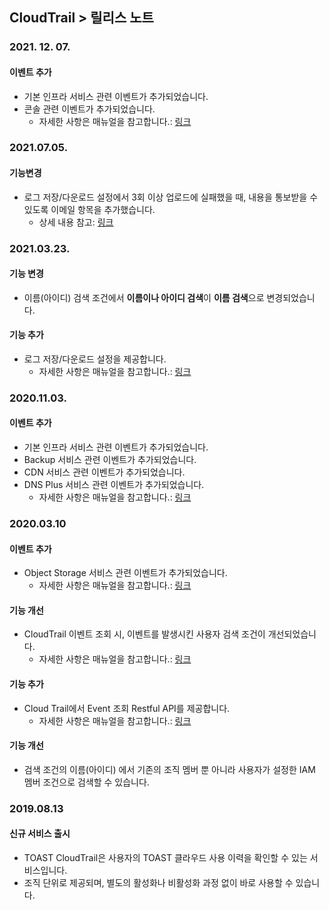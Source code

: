 
## CloudTrail > 릴리스 노트

### 2021. 12. 07.
#### 이벤트 추가
* 기본 인프라 서비스 관련 이벤트가 추가되었습니다.
* 콘솔 관련 이벤트가 추가되었습니다.
  * 자세한 사항은 매뉴얼을 참고합니다.: [링크](/CloudTrail/ko/event-list-gov/)

### 2021.07.05.
#### 기능변경
* 로그 저장/다운로드 설정에서 3회 이상 업로드에 실패했을 때, 내용을 통보받을 수 있도록 이메일 항목을 추가했습니다.
  * 상세 내용 참고: [링크](/CloudTrail/ko/console-guide-gov/)

### 2021.03.23.
#### 기능 변경
* 이름(아이디) 검색 조건에서 **이름이나 아이디 검색**이 **이름 검색**으로 변경되었습니다.
#### 기능 추가
* 로그 저장/다운로드 설정을 제공합니다.
  * 자세한 사항은 매뉴얼을 참고합니다.: [링크](/CloudTrail/ko/console-guide-gov/)

### 2020.11.03.
#### 이벤트 추가
* 기본 인프라 서비스 관련 이벤트가 추가되었습니다.
* Backup 서비스 관련 이벤트가 추가되었습니다.
* CDN 서비스 관련 이벤트가 추가되었습니다.
* DNS Plus 서비스 관련 이벤트가 추가되었습니다.
    * 자세한 사항은 매뉴얼을 참고합니다.: [링크](/CloudTrail/ko/event-list-gov/)

### 2020.03.10
#### 이벤트 추가
* Object Storage 서비스 관련 이벤트가 추가되었습니다.
    * 자세한 사항은 매뉴얼을 참고합니다.: [링크](/CloudTrail/ko/event-list-gov/)

#### 기능 개선
* CloudTrail 이벤트 조회 시, 이벤트를 발생시킨 사용자 검색 조건이 개선되었습니다.
    * 자세한 사항은 매뉴얼을 참고합니다.: [링크](/CloudTrail/ko/api-guide-gov/)
#### 기능 추가
* Cloud Trail에서 Event 조회 Restful API를 제공합니다.
    * 자세한 사항은 매뉴얼을 참고합니다.: [링크](/CloudTrail/ko/api-guide-gov/)

#### 기능 개선
* 검색 조건의 이름(아이디) 에서 기존의 조직 멤버 뿐 아니라 사용자가 설정한 IAM 멤버 조건으로 검색할 수 있습니다.

### 2019.08.13
#### 신규 서비스 출시
* TOAST CloudTrail은 사용자의 TOAST 클라우드 사용 이력을 확인할 수 있는 서비스입니다.
* 조직 단위로 제공되며, 별도의 활성화나 비활성화 과정 없이 바로 사용할 수 있습니다.
